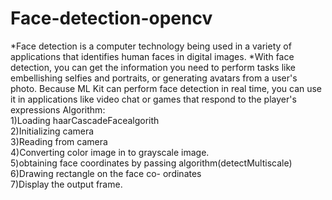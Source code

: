# Face-detection-opencv
*Face detection is a computer technology being used in a variety of applications that identifies human faces in digital images. 
*With face detection, you can get the information you need to perform tasks like embellishing selfies and portraits, or generating avatars from a user's photo. Because ML Kit can perform face detection in real time, you can use it in applications like video chat or games that respond to the player's expressions
Algorithm:<br />
1)Loading haarCascadeFacealgorith<br />
2)Initializing camera<br />
3)Reading from camera<br />
4)Converting color image in to grayscale image.<br/>
5)obtaining face coordinates by passing algorithm(detectMultiscale)<br/>
6)Drawing rectangle on the face co- ordinates<br />
7)Display the output frame.
